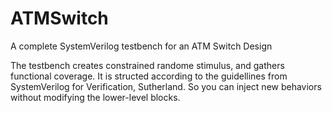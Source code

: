 # ATMSwitch
 A complete SystemVerilog testbench for an ATM Switch Design

 The testbench creates constrained randome stimulus, and gathers functional coverage. It is structed according to the guidellines from SystemVerilog for Verification, Sutherland. So you can inject new behaviors without modifying the lower-level blocks.
